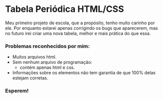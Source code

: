 # Tabela Periódica HTML/CSS
Meu primeiro projeto de escola, que a propósito, tenho muito carinho por ele. Por enquanto estarei apenas corrigindo os bugs que aparecerem, mas no futuro irei criar uma nova tabela, melhor e mais prática do que essa.

 ### Problemas reconhecidos por mim:
 * Muitos arquivos html.
 * Sem nenhum arquivo de programação:
   * contém apenas html e css.
 * Informações sobre os elementos não tem garantia de que 100% delas estejam corretas.

 ### Esperem!
